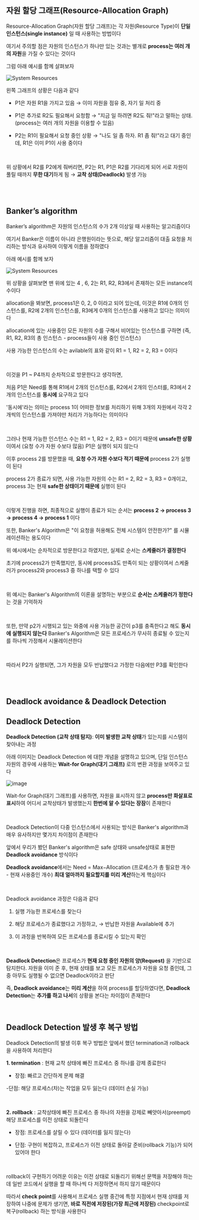 ## 자원 할당 그래프(Resource-Allocation Graph)

Resource-Allocation Graph(자원 할당 그래프)는 각 자원(Resource Type)이 **단일 인스턴스(single instance)** 일 때 사용하는 방법이다 

여기서 주의할 점은 자원의 인스턴스가 하나만 있는 것과는 별개로 **process는 여러 개의 자원**을 가질 수 있다는 것이다

그럼 아래 예시를 함께 살펴보자 

![System Resources](../../images/operating%20system%20images/자원할당그래프.png)

왼쪽 그래프의 상황은 다음과 같다 

- P1은 자원 R1을 가지고 있음 → 이미 자원을 점유 중, 자기 일 처리 중

- P1은 추가로 R2도 필요해서 요청함 → "지금 일 하려면 R2도 줘!"라고 말하는 상태. (process는 여러 개의 자원을 이용할 수 있음)

- P2는 R1이 필요해서 요청 중인 상황 → "나도 일 좀 하자. R1 좀 줘!"라고 대기 중인데, R1은 이미 P1이 사용 중이다

<br/>

위 상황에서 R2를 P2에게 줘버리면, P2는 R1, P1은 R2를 기다리게 되어 서로 자원이 풀릴 때까지 **무한 대기**하게 됨 → **교착 상태(Deadlock)** 발생 가능

<br/>

<br/>

## Banker’s algorithm

Banker’s algorithm은 자원의 인스턴스의 수가 2개 이상일 때 사용하는 알고리즘이다 

여기서 Banker은 이름이 아니라 은행원이라는 뜻으로, 해당 알고리즘이 대출 요청을 처리하는 방식과 유사하여 이렇게 이름을 정하였다

아래 예시를 함께 보자 

![System Resources](../../images/operating%20system%20images/banker알고리즘.png)

위 상황을 살펴보면 맨 위에 있는 4 , 6, 2는 R1, R2, R3에서 존재하는 모든 instance의 수이다 

allocation을 봐보면, process1은 0, 2, 0 이라고 되어 있는데, 이것은 R1에 0개의 인스턴스를, R2에 2개의 인스턴스를, R3에게 0개의 인스턴스를 사용하고 있다는 의미이다 

allocation에 있는 사용중인 모든 자원의 수를 구해서 비어있는 인스턴스를 구하면 (즉, R1, R2, R3의 총 인스턴스 - process들이 사용 중인 인스턴스)

사용 가능한 인스턴스의 수는 avilable의 표와 같이 R1 = 1, R2 = 2, R3 = 0이다

<br/>

이것을 P1 ~ P4까지 순차적으로 방문한다고 생각하면,

처음 P1은 Need를 통해 R1에서 2개의 인스턴스를, R2에서 2개의 인스터를, R3에서 2개의 인스턴스를 **동시에** 요구하고 있다 

'동시에'라는 의미는 process 1이 어떠한 정보를 처리하기 위해 3개의 자원에서 각각 2개씩의 인스턴스를 가져야만 처리가 가능하다는 의미이다 

<br/>

그러나 현재 가능한 인스턴스 수는 R1 = 1, R2 = 2, R3 = 0이기 때문에 **unsafe한 상황**이여서 (요청 수가 자원 수보다 많음) P1은 실행이 되지 않는다

이후 process 2를 방문했을 때, **요청 수가 자원 수보다 적기 때문에** process 2가 실행이 된다 

process 2가 종료가 되면, 사용 가능한 자원의 수는 R1 = 2, R2 = 3, R3 = 0개이고, process 3는 현재 **safe한 상태이기 때문에** 실행이 된다

<br/>

이렇게 진행을 하면, 최종적으로 실행이 종료가 되는 순서는 **process 2 -> process 3 -> process 4 -> process 1** 이다 

또한, Banker's Algorithm은 "이 요청을 허용해도 전체 시스템이 안전한가?" 를 시뮬레이션하는 용도이다 

위 예시에서는 순차적으로 방문한다고 하였지만, 실제로 순서는 **스케줄러가 결정한다**

초기에 process2가 만족했지만, 동시에 process3도 만족이 되는 상황이여서 스케줄러가 process2와 process3 중 하나를 택할 수 있다

<br/>

위 예시는 Banker's Algorithm의 이론을 설명하는 부분으로 **순서는 스케줄러가 정한다**는 것을 기억하자

<br/>

또한, 만약 p2가 시행되고 있는 와중에 사용 가능한 공간이 p3를 충족한다고 해도 **동시에 실행되지 않는다** Banker's Algorithm은 모든 프로세스가 무사히 종료될 수 있는지를 하나씩 가정해서 시뮬레이션한다

<br/>

따라서 P2가 실행되면, 그가 자원을 모두 반납했다고 가정한 다음에만 P3를 확인한다

<br/>

<br/>

## Deadlock avoidance & Deadlock Detection


## Deadlock Detection

**Deadlock Detection (교착 상태 탐지)**: **이미 발생한 교착 상태**가 있는지를 시스템이 찾아내는 과정

아래 이미지는 Deadlock Detection 에 대한 개념을 설명하고 있으며, 단일 인스턴스 자원의 경우에 사용하는 **Wait-for Graph(대기 그래프)** 로의 변환 과정을 보여주고 있다 

![image](https://github.com/user-attachments/assets/29de47f9-968f-4700-830c-363cfe1667bf)

Wait-for Graph(대기 그래프)를 사용하면, 자원을 표시하지 않고 **process만 화살표로 표시**하여 어디서 교착상태가 발생했는지 **한번에 알 수 있다는 장잠**이 존재한다

<br/>

Deadlock Detection이 다중 인스턴스에서 사용되는 방식은 Banker's algorithm과 매우 유사하지만 몇가지 차이점이 존재한다 

앞에서 우리가 봤던 Banker's algorithm은 safe 상태와 unsafe상태로 표현한 **Deadlock avoidance** 방식이다

**Deadlock avoidance**에서는 Need = Max−Allocation (프로세스가 총 필요한 개수 - 현재 사용중인 개수) **최대 얼마까지 필요할지를 미리 계산**하는게 핵심이다 

<br/>

Deadlock avoidance 과정은 다음과 같다 

1. 실행 가능한 프로세스를 찾는다

2. 해당 프로세스가 종료했다고 가정하고, → 반납한 자원을 Available에 추가

3. 이 과정을 반복하여 모든 프로세스를 종료시킬 수 있는지 확인

<br/>

**Deadlock Detection**은 프로세스가 **현재 요청 중인 자원의 양(Request)** 을 기반으로 탐지한다. 자원을 이미 준 후, 현재 상태를 보고 모든 프로세스가 자원을 요청 중인데, 그 중 아무도 실행될 수 없으면 Deadlock이라고 판단 

즉, **Deadlock avoidance**는 **미리 계산**을 하여 process를 할당하였다면, **Deadlock Detection**는 **추가를 하고 나서**의 상황을 본다는 차이점이 존재한다

<br/>

## Deadlock Detection 발생 후 복구 방법

Deadlock Detection의 발생 이후 복구 방법은 앞에서 했던 termination과 rollback을 사용하여 처리한다 
 
**1. termination** : 현재 교착 상태에 빠진 프로세스 중 하나를 강제 종료한다

- 장점: 빠르고 간단하게 문제 해결

 -단점: 해당 프로세스(차)는 작업을 모두 잃는다 (데이터 손실 가능)

<br/>

**2. rollback** : 교착상태에 빠진 프로세스 중 하나의 자원을 강제로 빼앗아서(preempt) 해당 프로세스를 이전 상태로 되돌린다

- 장점: 프로세스를 살릴 수 있다 (데이터를 잃지 않는다)

- 단점: 구현이 복잡하고, 프로세스가 이전 상태로 돌아갈 준비(rollback 기능)가 되어 있어야 한다

<br/>

rollback이 구현하기 어려운 이유는 이전 상태로 되돌리기 위해선 문맥을 저장해야 하는데 일반 코드에서 실행을 할 때 하나씩 다 저장하면서 하지 않기 때문이다

따라서 **check point**를 사용해서 프로세스 실행 중간에 특정 지점에서 현재 상태를 저장하여 나중에 문제가 생기면, **바로 직전에 저장된(가장 최근에 저장된)** checkpoint로 복구(rollback) 하는 방식을 사용한다




























































































